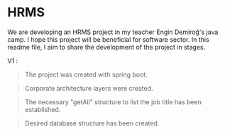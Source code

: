 # HRMS
We are developing an HRMS project in my teacher Engin Demiroğ's java camp.
I hope this project will be beneficial for software sector. 
In this readme file, I aim to share the development of the project in stages.

V1 : 

>The project was created with spring boot.

>Corporate architecture layers were created.

>The necessary "getAll" structure to list the job title has been established.

>Desired database structure has been created.
